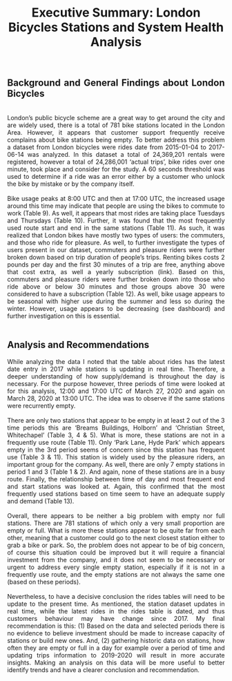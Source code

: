 <div align='center'>
<h1><b> Executive Summary: London Bicycles Stations and System Health Analysis </b></h1>
 </div>
<br>
<div align='justify', font-size= 15xp>
<h2><b>Background and General Findings about London Bicycles </b></h2>
<br>
London’s public bicycle scheme are a great way to get around the city and are widely used, there is a total of 781 bike stations located in the London Area. However, it appears that customer support frequently receive complains about bike stations being empty. To better address this problem a dataset from London bicycles were rides date from 2015-01-04 to 2017-06-14 was analyzed. In this dataset a total of 24,369,201 rentals were registered, however a total of 24,286,001 ‘actual trips’, bike rides over one minute, took place and consider for the study. A 60 seconds threshold was used to determine if a ride was an error either by a customer who unlock the bike by mistake or by the company itself. 
 <br>
 <br>
Bike usage peaks at 8:00 UTC and then at 17:00 UTC, the increased usage around this time may indicate that people are using the bikes to commute to work (Table 9). As well, it appears that most rides are taking place Tuesdays and Thursdays (Table 10). Further, it was found that the most frequently used route start and end in the same stations (Table 11). As such, it was realized that London bikes have mostly two types of users: the commuters, and those who ride for pleasure. As well, to further investigate the types of users present in our dataset, commuters and pleasure riders were further broken down based on trip duration of people’s trips. Renting bikes costs 2 pounds per day and the first 30 minutes of a trip are free, anything above that cost extra, as well a yearly subscription (link). Based on this, commuters and pleasure riders were further broken down into those who ride above or below 30 minutes and those groups above 30 were considered to have a subscription (Table 12).  As well, bike usage appears to be seasonal with higher use during the summer and less so during the winter. However, usage appears to be decreasing (see dashboard) and further investigation on this is essential.
 <br>
 <br>
<h2><b>Analysis and Recommendations </b></h2>
While analyzing the data I noted that the table about rides has the latest date entry in 2017 while stations is updating in real time. Therefore, a deeper understanding of how supply/demand is throughout the day is necessary. For the purpose however, three periods of time were looked at for this analysis, 12:00 and 17:00 UTC of March 27, 2020 and again on March 28, 2020 at 13:00 UTC. The idea was to observe if the same stations were recurrently empty. 
 <br>
 <br>
There are only two stations that appear to be empty in at least 2 out of the 3 time periods this are ‘Breams Buildings, Holborn’ and ‘Christian Street, Whitechapel’ (Table 3, 4 & 5).  What is more, these stations are not in a frequently use route (Table 11). Only ‘Park Lane, Hyde Park’ which appears empty in the 3rd period seems of concern since this station has frequent use (Table 3 & 11). This station is widely used by the pleasure riders, an important group for the company. As well, there are only 7 empty stations in period 1 and 3 (Table 1 & 2). And again, none of these stations are in a busy route. Finally, the relationship between time of day and most frequent end and start stations was looked at. Again, this confirmed that the most frequently used stations based on time seem to have an adequate supply and demand (Table 13).
 <br>
 <br>
Overall, there appears to be neither a big problem with empty nor full stations. There are 781 stations of which only a very small proportion are empty or full. What is more these stations appear to be quite far from each other, meaning that a customer could go to the next closest station either to grab a bike or park. So, the problem does not appear to be of big concern, of course this situation could be improved but it will require a financial investment from the company, and it does not seem to be necessary or urgent to address every single empty station, especially if it is not in a frequently use route, and the empty stations are not always the same one (based on these periods). 
 <br>
 <br>
Nevertheless, to have a decisive conclusion the rides tables will need to be update to the present time. As mentioned, the station dataset updates in real time, while the latest rides in the rides table is dated, and thus customers behaviour may have change since 2017. My final recommendation is this: (1) Based on the data and selected periods there is no evidence to believe investment should be made to increase capacity of stations or build new ones. And, (2) gathering historic data on stations, how often they are empty or full in a day for example over a period of time and updating trips information to 2019-2020 will result in more accurate insights. Making an analysis on this data will be more useful to better identify trends and have a clearer conclusion and recommendation. 
   
</div>
